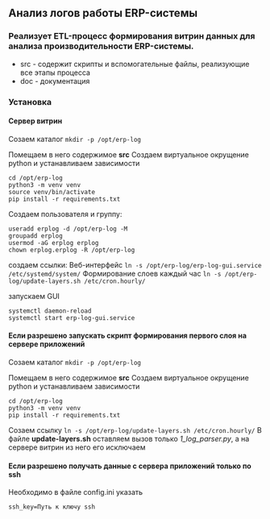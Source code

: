 ## Анализ логов работы ERP-системы


### Реализует ETL-процесс формирования витрин данных для анализа производительности ERP-системы.

* src - содержит скрипты и вспомогательные файлы, реализующие все этапы процесса
* doc - документация


### Установка

#### Сервер витрин
Созаем каталог
```mkdir -p /opt/erp-log```

Помещаем в него содержимое **src**
Создаем виртуальное окрущение python и устанавливаем зависимости
```
cd /opt/erp-log
python3 -m venv venv
source venv/bin/activate
pip install -r requirements.txt
```

Создаем пользователя и группу:
```
useradd erplog -d /opt/erp-log -M
groupadd erplog
usermod -aG erplog erplog
chown erplog.erplog -R /opt/erp-log
```


создаем ссылки:
Веб-интерфейс
```ln -s /opt/erp-log/erp-log-gui.service /etc/systemd/system/```
Формирование слоев каждый час
```ln -s /opt/erp-log/update-layers.sh /etc/cron.hourly/```

запускаем GUI
```
systemctl daemon-reload
systemctl start erp-log-gui.service
```

#### Если разрешено запускать скрипт формирования первого слоя на сервере приложений
Созаем каталог
```mkdir -p /opt/erp-log```

Помещаем в него содержимое **src**
Создаем виртуальное окрущение python и устанавливаем зависимости
```
cd /opt/erp-log
python3 -m venv venv
pip install -r requirements.txt
```
Созаем ссылку
```ln -s /opt/erp-log/update-layers.sh /etc/cron.hourly/```
В файле **update-layers.sh** оставляем вызов только *1_log_parser.py*,
а на сервере витрин из него его исключаем

#### Если разрешено получать данные с сервера приложений только по ssh
Необходимо в файле config.ini указать
```ssh=user@hostame
ssh_key=Путь к ключу ssh
```
